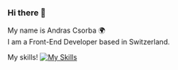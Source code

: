 ### Hi there 👋
My name is Andras Csorba
🌍  
I am a Front-End Developer based in Switzerland.

My skills!
[![My Skills](https://skillicons.dev/icons?i=html,css,sass,bootstrap,figma,js,react&theme=light)](https://skillicons.dev) 



